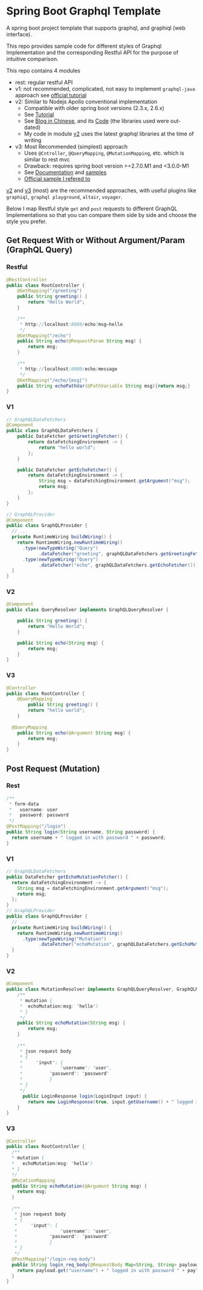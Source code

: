 # Spring Boot Graphql Template

A spring boot project template that supports graphql, and graphiql (web interface).

This repo provides sample code for different styles of Graphql Implementation and the corresponding Restful API for the purpose of intuitive comparison.

This repo contains 4 modules

- rest: regular restful API
- v1: not recommended, complicated, not easy to implement `graphql-java` approach see [official tutorial](https://www.graphql-java.com/tutorials/getting-started-with-spring-boot/)
- v2: Similar to Nodejs Apollo conventional implementation
  - Compatible with older spring boot versions (2.3.x, 2.6.x)
  - See [Tutorial](https://www.baeldung.com/spring-graphql)
  - See [Blog in Chinese](https://www.cnblogs.com/dionysun/p/12130440.html), and its [Code](https://github.com/dionylon/springboot-graphql-demo) (the libraries used were out-dated)
  - My code in module [v2](./v2) uses the latest graphql libraries at the time of writing
- v3: Most Recommended (simplest) approach
  - Uses `@Cntroller`, `@QueryMapping`, `@MutationMapping`, etc. which is similar to rest mvc
  - Drawback: requires spring boot version >=2.7.0.M1 and <3.0.0-M1
  - See [Documentation](https://docs.spring.io/spring-graphql/docs/1.0.0-M5/reference/html/) and [samples](https://github.com/spring-projects/spring-graphql/tree/main/samples)
  - [Official sample I refered to](https://github.com/spring-projects/spring-graphql/tree/main/samples/webmvc-http-security)



[v2](./v2) and [v3](./v3) (most) are the recommended approaches, with useful plugins like `graphiql`, `graphql playground`, `altair`, `voyager`.



Below I map Restful style `get` and `post` requests to different GraphQL Implementations so that you can compare them side by side and choose the style you prefer.

## Get Request With or Without Argument/Param (GraphQL Query)

### Restful

```java
@RestController
public class RootController {
    @GetMapping("/greeting")
    public String greeting() {
        return "Hello World";
    }

    /**
     * http://localhost:8080/echo?msg=hello
     */
    @GetMapping("/echo")
    public String echo(@RequestParam String msg) {
        return msg;
    }

    /**
     * http://localhost:8080/echo/message
     */
    @GetMapping("/echo/{msg}")
    public String echoPathVar(@PathVariable String msg){return msg;}
}
```

### V1

```java
// GraphQLDataFetchers
@Component
public class GraphQLDataFetchers {
    public DataFetcher getGreetingFetcher() {
        return dataFetchingEnvironment -> {
            return "hello world";
        };
    }

    public DataFetcher getEchoFetcher() {
        return dataFetchingEnvironment -> {
            String msg = dataFetchingEnvironment.getArgument("msg");
            return msg;
        };
    }
}

// GraphQLProvider
@Component
public class GraphQLProvider {
  // ...
  private RuntimeWiring buildWiring() {
    return RuntimeWiring.newRuntimeWiring()
      .type(newTypeWiring("Query")
            .dataFetcher("greeting", graphQLDataFetchers.getGreetingFetcher()))
      .type(newTypeWiring("Query")
            .dataFetcher("echo", graphQLDataFetchers.getEchoFetcher()));
  }
}
```

### V2

```java
@Component
public class QueryResolver implements GraphQLQueryResolver {

    public String greeting() {
        return "Hello World";
    }

    public String echo(String msg) {
        return msg;
    }
}

```

### V3

```java
@Controller
public class RootController {
  	@QueryMapping
		public String greeting() {
        return "hello world";
    }
	  
  @QueryMapping
    public String echo(@Argument String msg) {
        return msg;
    }
}
```



## Post Request (Mutation)

### Rest

```java
/**
 * form-data
 *   username: user
 *   password: password
 */
@PostMapping("/login")
public String login(String username, String password) {
  return username + " logged in with password " + password;
}
```

### V1

```java
// GraphQLDataFetchers
public DataFetcher getEchoMutationFetcher() {
  return dataFetchingEnvironment -> {
    String msg = dataFetchingEnvironment.getArgument("msg");
    return msg;
  };
}
// GraphQLProvider
public class GraphQLProvider {
  // ...
  private RuntimeWiring buildWiring() {
    return RuntimeWiring.newRuntimeWiring()
      .type(newTypeWiring("Mutation")
            .dataFetcher("echoMutation", graphQLDataFetchers.getEchoMutationFetcher()));
  }
}
```

### V2

```java
@Component
public class MutationResolver implements GraphQLQueryResolver, GraphQLMutationResolver {
    /**
     * mutation {
     * 	echoMutation(msg: "hello")
     * }
     */
    public String echoMutation(String msg) {
        return msg;
    }
  	
    /**
     * json request body
     * {
     *     "input": {
     *				"username": "user",
     *     		"password": "password"
     *			}
     * }
     */
	  public LoginResponse login(LoginInput input) {
        return new LoginResponse(true, input.getUsername() + " logged in successfully");
    }
}
```

### V3

```java
@Controller
public class RootController {
  /**
  * mutation {
  *   echoMutation(msg: "hello")
  * }
  */
  @MutationMapping
  public String echoMutation(@Argument String msg) {
    return msg;
  }
  
  /**
   * json request body
   * {
   *     "input": {
   *				"username": "user",
   *     		"password": "password"
   *			}
   * }
   */
  @PostMapping("/login-req-body")
  public String login_req_body(@RequestBody Map<String, String> payload) {
    return payload.get("username") + " logged in with password " + payload.get("password");
  }
}
```













